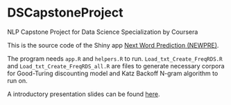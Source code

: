 # DSCapstoneProject
NLP Capstone Project for Data Science Specialization by Coursera 

This is the source code of the Shiny app [Next Word Prediction (NEWPRE)](https://leomak.shinyapps.io/textprediction/).

The program needs `app.R` and `helpers.R` to run.  `Load_txt_Create_FreqRDS.R` and `Load_txt_Create_FreqRDS_all.R` are files to generate necessary corpora for Good-Turing discounting model and Katz Backoff N-gram algorithm to run on.

A introductory presentation slides can be found [here](http://rpubs.com/leomak/Next_Word_Prediction_NEWPRE).